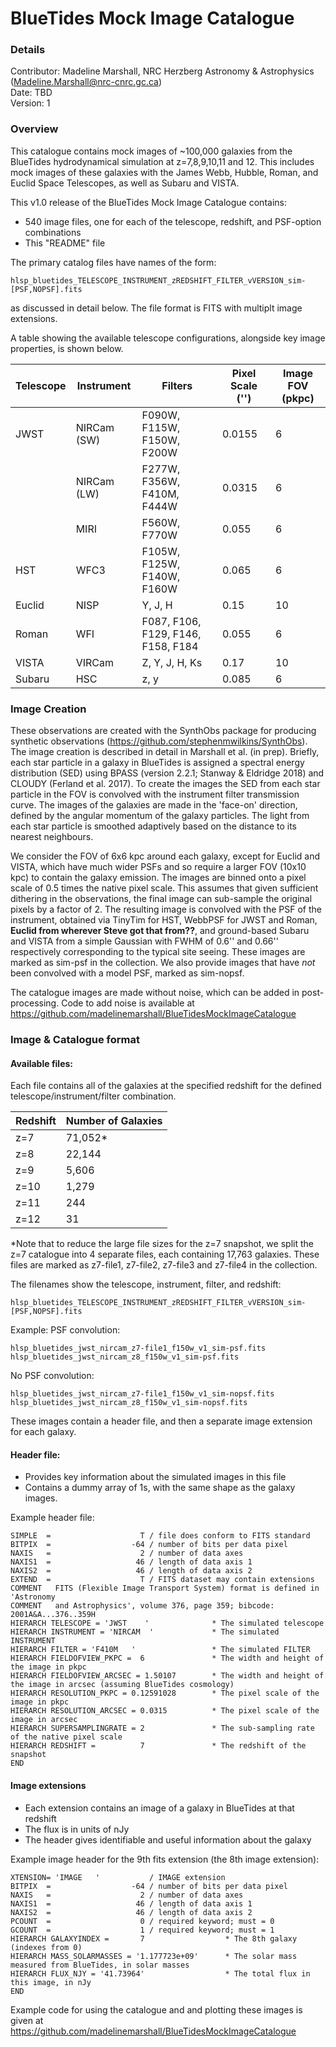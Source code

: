 # BlueTides Mock Image Catalogue

### Details
Contributor: Madeline Marshall, NRC Herzberg Astronomy & Astrophysics
(Madeline.Marshall@nrc-cnrc.gc.ca) <br>
Date: TBD <br>
Version: 1 <br>

### Overview
This catalogue contains mock images of ~100,000 galaxies from the BlueTides
hydrodynamical simulation at z=7,8,9,10,11 and 12. This includes mock images 
of these galaxies with the James Webb, Hubble, Roman, and Euclid Space 
Telescopes, as well as Subaru and VISTA.

This v1.0 release of the BlueTides Mock Image Catalogue contains:
- 540 image files, one for each of the telescope, redshift, and PSF-option combinations
- This "README" file

The primary catalog files have names of the form:
```
hlsp_bluetides_TELESCOPE_INSTRUMENT_zREDSHIFT_FILTER_vVERSION_sim-[PSF,NOPSF].fits
```
as discussed in detail below. The file format is FITS with multiplt image extensions.

A table showing the available telescope configurations, alongside key image properties, is shown below.

| Telescope | Instrument | Filters | Pixel Scale ('') | Image FOV (pkpc)  |
| ------------- | ------------- | ------------- | ------------- | ------------- |
| JWST | NIRCam (SW) | F090W, F115W, F150W, F200W | 0.0155 | 6  |
| | NIRCam (LW) | F277W, F356W, F410M, F444W | 0.0315 | 6  |
| | MIRI | F560W, F770W | 0.055 | 6  |
| HST | WFC3 | F105W, F125W, F140W, F160W | 0.065 | 6  |
| Euclid | NISP | Y, J, H | 0.15 | 10  |
| Roman | WFI | F087, F106, F129, F146, F158, F184 | 0.055 | 6  |
| VISTA | VIRCam | Z, Y, J, H, Ks | 0.17 | 10  |
| Subaru | HSC | z, y | 0.085 | 6  |


### Image Creation

These observations are created with the SynthObs package for producing synthetic
observations (https://github.com/stephenmwilkins/SynthObs). The image creation
is described in detail in Marshall et al. (in prep).
Briefly, each star particle in a galaxy in BlueTides is assigned a spectral energy
distribution (SED) using BPASS (version 2.2.1; Stanway & Eldridge
2018) and CLOUDY (Ferland et al. 2017). To create the images the SED from each
star particle in the FOV is convolved with the instrument filter transmission curve.
The images of the galaxies are made in the 'face-on' direction, defined by the
angular momentum of the galaxy particles.
The light from each star particle is smoothed adaptively based on the distance
to its nearest neighbours.

We consider the FOV of 6x6 kpc around each galaxy, except for Euclid and VISTA,
which have much wider PSFs and so require a larger FOV (10x10 kpc) to contain
the galaxy emission. The images are binned onto a pixel scale of 0.5 times the
native pixel scale. This assumes that given sufficient dithering in the
observations, the final image can sub-sample the original pixels by a factor of 2.
The resulting image is convolved with the PSF of the instrument, obtained
via TinyTim for HST, WebbPSF for JWST and Roman, **Euclid from wherever Steve got that from??**,
and ground-based Subaru and VISTA from a simple Gaussian with FWHM of 0.6'' and
0.66'' respectively corresponding to the typical site seeing. These images are
marked as sim-psf in the collection. We also provide images that have _not_ been
convolved with a model PSF, marked as sim-nopsf.

The catalogue images are made without noise, which can be added in post-processing.
Code to add noise is available at https://github.com/madelinemarshall/BlueTidesMockImageCatalogue

### Image & Catalogue format

#### Available files:

Each file contains all of the galaxies at the specified redshift for the defined
telescope/instrument/filter combination.

| Redshift | Number of Galaxies |
| ------------- | ------------- |
| z=7 |  71,052* |
| z=8 | 22,144 |
| z=9 | 5,606 |
| z=10 | 1,279 |
| z=11 | 244 |
| z=12 | 31 |

*Note that to reduce the large file sizes for the z=7 snapshot, we split the z=7
catalogue into 4 separate files, each containing 17,763 galaxies. These files are
marked as z7-file1, z7-file2, z7-file3 and z7-file4 in the collection.

The filenames show the telescope, instrument, filter, and redshift:
```
hlsp_bluetides_TELESCOPE_INSTRUMENT_zREDSHIFT_FILTER_vVERSION_sim-[PSF,NOPSF].fits
```

Example:
PSF convolution:
```
hlsp_bluetides_jwst_nircam_z7-file1_f150w_v1_sim-psf.fits
hlsp_bluetides_jwst_nircam_z8_f150w_v1_sim-psf.fits
```
No PSF convolution:
```
hlsp_bluetides_jwst_nircam_z7-file1_f150w_v1_sim-nopsf.fits
hlsp_bluetides_jwst_nircam_z8_f150w_v1_sim-nopsf.fits
```

These images contain a header file, and then a separate image extension for each galaxy.


#### Header file:

- Provides key information about the simulated images in this file
- Contains a dummy array of 1s, with the same shape as the galaxy images.

Example header file:

```
SIMPLE  =                    T / file does conform to FITS standard
BITPIX  =                  -64 / number of bits per data pixel
NAXIS   =                    2 / number of data axes
NAXIS1  =                   46 / length of data axis 1
NAXIS2  =                   46 / length of data axis 2
EXTEND  =                    T / FITS dataset may contain extensions
COMMENT   FITS (Flexible Image Transport System) format is defined in 'Astronomy
COMMENT   and Astrophysics', volume 376, page 359; bibcode: 2001A&A...376..359H
HIERARCH TELESCOPE = 'JWST    '              * The simulated telescope
HIERARCH INSTRUMENT = 'NIRCAM  '             * The simulated INSTRUMENT
HIERARCH FILTER = 'F410M   '                 * The simulated FILTER
HIERARCH FIELDOFVIEW_PKPC =  6               * The width and height of the image in pkpc
HIERARCH FIELDOFVIEW_ARCSEC = 1.50107        * The width and height of the image in arcsec (assuming BlueTides cosmology)
HIERARCH RESOLUTION_PKPC = 0.12591028        * The pixel scale of the image in pkpc
HIERARCH RESOLUTION_ARCSEC = 0.0315          * The pixel scale of the image in arcsec
HIERARCH SUPERSAMPLINGRATE = 2               * The sub-sampling rate of the native pixel scale
HIERARCH REDSHIFT =          7               * The redshift of the snapshot
END
```

#### Image extensions

- Each extension contains an image of a galaxy in BlueTides at that redshift <br>
- The flux is in units of nJy <br>
- The header gives identifiable and useful information about the galaxy <br>

Example image header for the 9th fits extension (the 8th image extension):

```
XTENSION= 'IMAGE   '           / IMAGE extension
BITPIX  =                  -64 / number of bits per data pixel
NAXIS   =                    2 / number of data axes
NAXIS1  =                   46 / length of data axis 1
NAXIS2  =                   46 / length of data axis 2
PCOUNT  =                    0 / required keyword; must = 0
GCOUNT  =                    1 / required keyword; must = 1
HIERARCH GALAXYINDEX =       7                  * The 8th galaxy (indexes from 0)
HIERARCH MASS_SOLARMASSES = '1.177723e+09'      * The solar mass measured from BlueTides, in solar masses
HIERARCH FLUX_NJY = '41.73964'                  * The total flux in this image, in nJy
END
```

Example code for using the catalogue and and plotting these images is given at
https://github.com/madelinemarshall/BlueTidesMockImageCatalogue
